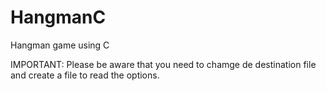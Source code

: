 # HangmanC
Hangman game using C

IMPORTANT:
Please be aware that you need to chamge de destination file and create a file to read the options.
